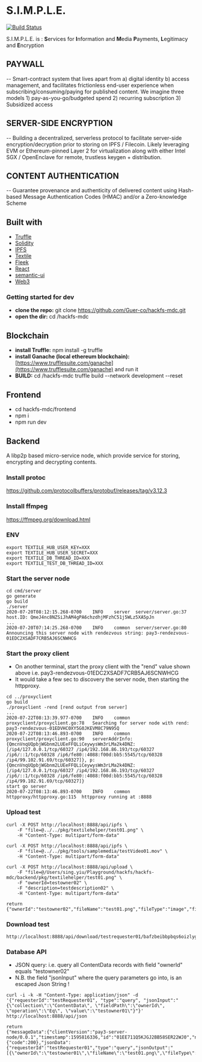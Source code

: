 # S.I.M.P.L.E.

[![Build Status](https://travis-ci.org/joemccann/dillinger.svg?branch=master)](https://travis-ci.org/joemccann/dillinger)

S.I.M.P.L.E. is :  **S**ervices for **I**nformation and **M**edia **P**ayments, **L**egitimacy and **E**ncryption
## PAYWALL
-- Smart-contract system that lives apart from a) digital identity b) access management, and facilitates frictionless end-user experience when subscribing/consuming/paying for published content. We imagine three models 1) pay-as-you-go/budgeted spend 2) recurring subscription 3) Subsidized access
## SERVER-SIDE ENCRYPTION
-- Building a decentralized, serverless protocol to facilitate server-side encryption/decryption prior to storing on IPFS / Filecoin. Likely leveraging EVM or Ethereum-pinned Layer 2 for virtualization along with either Intel SGX / OpenEnclave for remote, trustless keygen + distribution.
## CONTENT AUTHENTICATION
-- Guarantee provenance and authenticity of delivered content using Hash-based Message Authentication Codes (HMAC) and/or a Zero-knowledge Scheme

## Built with
* [Truffle](https://www.trufflesuite.com/)
* [Solidity](https://github.com/ethereum/solidity)
* [IPFS](https://github.com/ipfs/ipfs)
* [Textile](https://textile.io/)
* [Fleek](https://fleek.co/)
* [React](https://reactjs.org/)
* [semantic-ui](https://react.semantic-ui.com/)
* [Web3](https://github.com/ethereum/web3.js/)



### Getting started for dev

* **clone the repo:** git clone https://github.com/Guer-co/hackfs-mdc.git
* **open the dir:** cd /hackfs-mdc

## Blockchain
* **install Truffle:** npm install -g truffle
* **install Ganache (local ethereum blockchain):** [https://www.trufflesuite.com/ganache](https://www.trufflesuite.com/ganache) and run it
* **BUILD:** cd /hackfs-mdc truffle build --network development --reset

## Frontend
* cd hackfs-mdc/frontend
* npm i
* npm run dev


## Backend
A libp2p based micro-service node, which provide service for storing, encrypting and decrypting contents.

### Install protoc
https://github.com/protocolbuffers/protobuf/releases/tag/v3.12.3

### Install ffmpeg
https://ffmpeg.org/download.html

### ENV
```
export TEXTILE_HUB_USER_KEY=XXX
export TEXTILE_HUB_USER_SECRET=XXX
export TEXTILE_DB_THREAD_ID=XXX
export TEXTILE_TEST_DB_THREAD_ID=XXX
```

### Start the server node
```
cd cmd/server
go generate
go build
./server
2020-07-20T08:12:15.268-0700	INFO	server	server/server.go:37	host.ID: QmeJ4nc8NZSiJhAM4gPA6chzdhjMFzhC51j5WLz5XA5pJn
...
2020-07-20T07:14:25.268-0700	INFO	common	server/server.go:80	Announcing this server node with rendezvous string: pay3-rendezvous-01EDC2XSADF7CRB5AJ6SCNWHCG
```

### Start the proxy client
* On another terminal, start the proxy client with the "rend" value shown above i.e. pay3-rendezvous-01EDC2XSADF7CRB5AJ6SCNWHCG
* It would take a few sec to discovery the server node, then starting the httpproxy.
```
cd ../proxyclient
go build
./proxyclient -rend [rend output from server]
...
2020-07-22T08:13:39.977-0700	INFO	common	proxyclient/proxyclient.go:78	Searching for server node with rend: pay3-rendezvous-01EDVHC0XY5G0JKEVM8C79N95Q
2020-07-22T08:13:46.893-0700	INFO	common	proxyclient/proxyclient.go:90	serverAddrInfo: {QmcnVnqUQpbjWGbnm2LUEeFFQLiCeywysWm3rLMa2k4DNZ: [/ip4/127.0.0.1/tcp/60327 /ip4/192.168.86.193/tcp/60327 /ip6/::1/tcp/60328 /ip6/fe80::4088:f00d:bb5:5545/tcp/60328 /ip4/99.102.91.69/tcp/60327]}, p: {QmcnVnqUQpbjWGbnm2LUEeFFQLiCeywysWm3rLMa2k4DNZ: [/ip4/127.0.0.1/tcp/60327 /ip4/192.168.86.193/tcp/60327 /ip6/::1/tcp/60328 /ip6/fe80::4088:f00d:bb5:5545/tcp/60328 /ip4/99.102.91.69/tcp/60327]}
start go server
2020-07-22T08:13:46.893-0700	INFO	common	httpproxy/httpproxy.go:115	httpproxy running at :8888
```

### Upload test
```
curl -X POST http://localhost:8888/api/ipfs \
    -F "file=@../../pkg/textilehelper/test01.png" \
    -H "Content-Type: multipart/form-data"
```
```
curl -X POST http://localhost:8888/api/ipfs \
    -F "file=@../../pkg/tools/samplemedia/testVideo01.mov" \
    -H "Content-Type: multipart/form-data"
```
```
curl -X POST http://localhost:8888/api/upload \
    -F "file=@/Users/sing.yiu/Playground/hackfs/hackfs-mdc/backend/pkg/textilehelper/test01.png" \
    -F "ownerId=testowner02" \
    -F "description=testdescription02" \
    -H "Content-Type: multipart/form-data"

return
{"ownerId":"testowner02","fileName":"test01.png","fileType":"image","fileSize":500269,"description":"testdescription02","threadKey":"bafkqyvemctry6u5zbmzdmws5ubgwnnmitniribu7xe2qudfvhaqffka","bucketKey":"bafzbeihebjpoa6cj7j4nuqidgjxdatqep5f54nfta3oq543ij26y7i453u","encryptedUrl":"https://hub.textile.io/ipns/bafzbeihebjpoa6cj7j4nuqidgjxdatqep5f54nfta3oq543ij26y7i453u","previewUrl":"https://hub.textile.io/ipns/bafzbeics7vq3bg4tufogmczwtzsdb5cfvbxc3lz7ismpom3bqpagnslpry/thumbnail.jpg","receivedAt":1595814840773,"updatedAt":1595814843631}
```

### Download test
```
http://localhost:8888/api/download/testrequester01/bafzbeibbpbqs6oizlyg7dh7tkjxmlldp3l2xdg5yghbtw4ehxl2xiwkyba
```

### Database API
* JSON query: i.e. query all ContentData records with field "ownerId" equals "testowner02"
* N.B. the field "jsonInput" where the query parameters go into, is an escaped Json String !
```
curl -i -k -H "Content-Type: application/json" -d '{"requesterId":"testRequester01", "type":"query", "jsonInput":"{\"collection\":\"ContentData\", \"fieldPath\":\"ownerId\", \"operation\":\"Eq\", \"value\":\"testowner01\"}"}' http://localhost:8888/api/json

return
{"messageData":{"clientVersion":"pay3-server-node/0.0.1","timestamp":1595816336,"id":"01EE711Q5KJGJ2BB58SER22WJ0","nodeId":"QmR4adopEs97RKS737SCaT6jfCaPExbAN2ohE7nzhyLyLu","nodePubKey":"CAASpgIwggEiMA0GCSqGSIb3DQEBAQUAA4IBDwAwggEKAoIBAQC51cbCBoEhvZt61FmlGgWcbS7A3jPJuWRY0RZN8UKDkn79vkSubywbZQ4QUh9ivsKiIV82UE5p8qsJ7dtEFN1Jde+u3PtEeLhwLb5iwqumUO80Kjg6bkWsGG2v1vyAGu3VqqVNTmQ/JQ7xQ6yhcIXleFM61+wXHJMa9p5EA0dh9SAjILBHnlZIQqzsRDjLqWdaDwYiP96DltiGNtj3RhxTuHgUCHSJF5FI4x9dQMpAewqsdwhZC461g8RGMqUpopLDhflyZWLfzmLQ5XP6Xcl9EiwsB2kG8Dn/XBLeq1qDZlM6A8XVKL8MRGT8oybUOcNHkhnfkFwLExe3cC6AQeZzAgMBAAE=","sign":"M1ZvcQDIM50Iooh2ulnaeciR3Z2yQ1PnyXW4Tr2xw6wcN8RF1g0i7keRHakVm36WYnfNvm1nPDeyckYCOXRdbB3WBxQc8JUoj4I2/v01Z9BgwXrXK+Nk1E1rY7Gc/yzP3iSZPv4QGgRKAUIiBtQcp2w+lEcXUoSQCtV449swpJbo1mw1jwU5dplKtlt+eoDMmAHke4V1U4ZKrUzkCZMl0YU7BmHSlR/eC+EMPKrxdrJrZwhX6eg4FraMFLHJ03t3w5jLAv5E13PYPi+TvJ7JW+Yw7Un/zgV/kjHRlWnpAss+KM0zx9798YjXt/S8ZYWZAAPfPnsr28a+0FGqvRl3Fg=="},"responseData":{"code":200},"jsonData":{"requesterId":"testRequester01","type":"query","jsonOutput":"[{\"ownerId\":\"testowner01\",\"fileName\":\"test01.png\",\"fileType\":\"image\",\"fileSize\":500269,\"description\":\"test01\",\"threadKey\":\"bafkqyvemctry6u5zbmzdmws5ubgwnnmitniribu7xe2qudfvhaqffka\",\"bucketKey\":\"bafzbeig57kazgtszsil3vjk64ccgmtf34hqu43yqzdzzgqu45dy3edi3bu\",\"encryptedUrl\":\"https://hub.textile.io/ipns/bafzbeig57kazgtszsil3vjk64ccgmtf34hqu43yqzdzzgqu45dy3edi3bu\",\"previewUrl\":\"https://hub.textile.io/ipns/bafzbeidfjtnkf6dp472oxixfsdxksyivrysulmlomgfyq5gqumuuvxj5ui/test01.png\",\"receivedAt\":1595254379594,\"updatedAt\":1595254383095},...]","receivedAt":1595816336565,"updatedAt":1595816336728}}
```